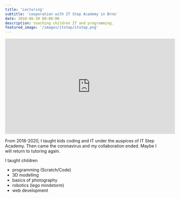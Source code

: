 ```yaml
---
title: 'Lecturing'
subtitle: 'cooperation with IT Step Academy in Brno'
date: 2018-06-30 00:00:00
description: teaching children IT and programming.
featured_image: '/images/itstep/itstep.png'
---
```


<iframe width="560" height="315" src="https://www.youtube.com/embed/nvqKTfq6tJA" frameborder="0" allow="accelerometer; autoplay; clipboard-write; encrypted-media; gyroscope; picture-in-picture" allowfullscreen></iframe>

From 2018-2020, I taught kids coding and IT under the auspices of IT Step Academy. Then came the coronavirus and my collaboration ended. Maybe I will return to tutoring again.

I taught children
- programming (Scratch/Code)
- 3D modelling
- basics of photography
- robotics (lego mindstorm)
- web development